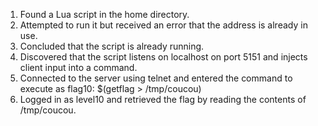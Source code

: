 1. Found a Lua script in the home directory.
2. Attempted to run it but received an error that the address is already in use.
3. Concluded that the script is already running.
4. Discovered that the script listens on localhost on port 5151 and injects client input into a command.
5. Connected to the server using telnet and entered the command to execute as flag10: $(getflag > /tmp/coucou)
6. Logged in as level10 and retrieved the flag by reading the contents of /tmp/coucou.
